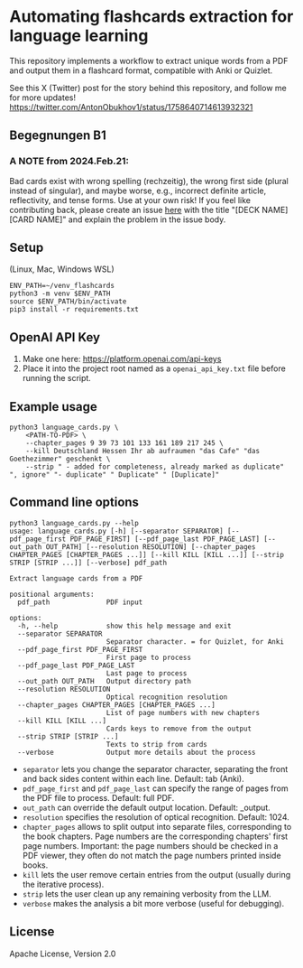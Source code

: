 # Automating flashcards extraction for language learning

This repository implements a workflow to extract unique words from a PDF and output them in a flashcard format, compatible with Anki or Quizlet.

See this X (Twitter) post for the story behind this repository, and follow me for more updates!
https://twitter.com/AntonObukhov1/status/1758640714613932321

## Begegnungen B1

### A NOTE from 2024.Feb.21: 
Bad cards exist with wrong spelling (rechzeitig), the wrong first side (plural instead of singular), and maybe worse, e.g., incorrect definite article, reflectivity, and tense forms. Use at your own risk! If you feel like contributing back, please create an issue [here](https://github.com/toshas/language-learning/issues) with the title "[DECK NAME] [CARD NAME]" and explain the problem in the issue body. 

## Setup

(Linux, Mac, Windows WSL)

```shell
ENV_PATH=~/venv_flashcards
python3 -m venv $ENV_PATH
source $ENV_PATH/bin/activate 
pip3 install -r requirements.txt
```

## OpenAI API Key

1. Make one here: https://platform.openai.com/api-keys
2. Place it into the project root named as a `openai_api_key.txt` file before running the script.

## Example usage

```shell
python3 language_cards.py \
    <PATH-TO-PDF> \
    --chapter_pages 9 39 73 101 133 161 189 217 245 \
    --kill Deutschland Hessen Ihr ab aufraumen "das Cafe" "das Goethezimmer" geschenkt \
    --strip " - added for completeness, already marked as duplicate" ", ignore" "- duplicate" " Duplicate" " [Duplicate]"
```

## Command line options

```shell
python3 language_cards.py --help
usage: language_cards.py [-h] [--separator SEPARATOR] [--pdf_page_first PDF_PAGE_FIRST] [--pdf_page_last PDF_PAGE_LAST] [--out_path OUT_PATH] [--resolution RESOLUTION] [--chapter_pages CHAPTER_PAGES [CHAPTER_PAGES ...]] [--kill KILL [KILL ...]] [--strip STRIP [STRIP ...]] [--verbose] pdf_path

Extract language cards from a PDF

positional arguments:
  pdf_path              PDF input

options:
  -h, --help            show this help message and exit
  --separator SEPARATOR
                        Separator character. = for Quizlet, for Anki
  --pdf_page_first PDF_PAGE_FIRST
                        First page to process
  --pdf_page_last PDF_PAGE_LAST
                        Last page to process
  --out_path OUT_PATH   Output directory path
  --resolution RESOLUTION
                        Optical recognition resolution
  --chapter_pages CHAPTER_PAGES [CHAPTER_PAGES ...]
                        List of page numbers with new chapters
  --kill KILL [KILL ...]
                        Cards keys to remove from the output
  --strip STRIP [STRIP ...]
                        Texts to strip from cards
  --verbose             Output more details about the process
```

- `separator` lets you change the separator character, separating the front and back sides content within each line. Default: tab (Anki).
- `pdf_page_first` and `pdf_page_last` can specify the range of pages from the PDF file to process. Default: full PDF.
- `out_path` can override the default output location. Default: <PDF-PATH>_output.
- `resolution` specifies the resolution of optical recognition. Default: 1024.
- `chapter_pages` allows to split output into separate files, corresponding to the book chapters. Page numbers are the corresponding chapters' first page numbers. Important: the page numbers should be checked in a PDF viewer, they often do not match the page numbers printed inside books.
- `kill` lets the user remove certain entries from the output (usually during the iterative process).
- `strip` lets the user clean up any remaining verbosity from the LLM.
- `verbose` makes the analysis a bit more verbose (useful for debugging).

## License

Apache License, Version 2.0
